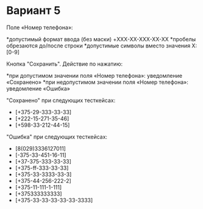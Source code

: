 # Вариант 5 

Поле «Номер телефона»:

*допустимый формат ввода (без маски) +XXX-XX-XXX-XX-XX
*пробелы обрезаются до/после строки
*допустимые символы вместо значения Х: [0-9]

Кнопка "Сохранить". Действие по нажатию:

*при допустимом значении поля «Номер телефона»: уведомление «Сохранено»
*при недопустимом значении поля «Номер телефона»: уведомление «Ошибка»

"Сохранено" при следующих тесткейсах:

* [+375-29-333-33-33]
* [+222-15-271-35-46]
* [+598-33-212-44-15]

"Ошибка" при следующих тесткейсах:

* [8(029)3336127011]
* [-375-33-451-16-11]
* [+37-375-333-33-33]
* [+375-ff-333-33-33]
* [+375-33-3333-33-3]
* [+375-44-256-222-2]
* [+375-11-111-1-111]
* [+375333333333]
* [+375-33-33-33-33-33-3333]